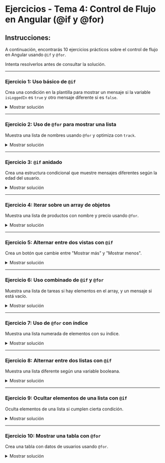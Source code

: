 # **Ejercicios - Tema 4: Control de Flujo en Angular (@if y @for)**

## **Instrucciones:**

A continuación, encontrarás 10 ejercicios prácticos sobre el control de flujo en Angular usando `@if` y `@for`.

Intenta resolverlos antes de consultar la solución.

---

### **Ejercicio 1: Uso básico de `@if`**

Crea una condición en la plantilla para mostrar un mensaje si la variable `isLoggedIn` es `true` y otro mensaje diferente si es `false`.

<details><summary>Mostrar solución</summary>

```html
@if (isLoggedIn) {
<p>Bienvenido, usuario.</p>
} @else {
<p>Por favor, inicia sesión.</p>
}
```

```ts
export class SomeComponent {
  isLoggedIn: boolean = false;
}
```

</details>

---

### **Ejercicio 2: Uso de `@for` para mostrar una lista**

Muestra una lista de nombres usando `@for` y optimiza con `track`.

<details><summary>Mostrar solución</summary>

```html
<ul>
  @for (name of names; track name) {
  <li>{{ name }}</li>
  }
</ul>
```

```ts
export class SomeComponent {
  names: string[] = ["Ana", "Luis", "Carlos"];
}
```

</details>

---

### **Ejercicio 3: `@if` anidado**

Crea una estructura condicional que muestre mensajes diferentes según la edad del usuario.

<details><summary>Mostrar solución</summary>

```html
@if (age < 18) {
<p>Eres menor de edad.</p>
} @else if (age < 65) {
<p>Eres un adulto.</p>
} @else {
<p>Eres un adulto mayor.</p>
}
```

```ts
export class SomeComponent {
  age: number = 30;
}
```

</details>

---

### **Ejercicio 4: Iterar sobre un array de objetos**

Muestra una lista de productos con nombre y precio usando `@for`.

<details><summary>Mostrar solución</summary>

```html
<ul>
  @for (product of products; track product.id) {
  <li>{{ product.name }} - ${{ product.price }}</li>
  }
</ul>
```

```ts
export class SomeComponent {
  products = [
    { id: 1, name: "Ordenador", price: 1000 },
    { id: 2, name: "Ratón", price: 20 },
  ];
}
```

</details>

---

### **Ejercicio 5: Alternar entre dos vistas con `@if`**

Crea un botón que cambie entre "Mostrar más" y "Mostrar menos".

<details><summary>Mostrar solución</summary>

```html
<button (click)="showMore = !showMore">
  @if (showMore) { Mostrar menos } @else { Mostrar más }
</button>
```

```ts
export class SomeComponent {
  showMore: boolean = false;
}
```

</details>

---

### **Ejercicio 6: Uso combinado de `@if` y `@for`**

Muestra una lista de tareas si hay elementos en el array, y un mensaje si está vacío.

<details><summary>Mostrar solución</summary>

```html
@if (tasks.length) {
<ul>
  @for (task of tasks; track task) {
  <li>{{ task }}</li>
  }
</ul>
} @else {
<p>No hay tareas pendientes.</p>
}
```

```ts
export class SomeComponent {
  tasks: string[] = [];
}
```

</details>

---

### **Ejercicio 7: Uso de `@for` con índice**

Muestra una lista numerada de elementos con su índice.

<details><summary>Mostrar solución</summary>

```html
<ul>
  @for ((item, index) of items; track item) {
  <li>{{ index + 1 }}. {{ item }}</li>
  }
</ul>
```

```ts
export class SomeComponent {
  items: string[] = ["Elemento 1", "Elemento 2"];
}
```

</details>

---

### **Ejercicio 8: Alternar entre dos listas con `@if`**

Muestra una lista diferente según una variable booleana.

<details><summary>Mostrar solución</summary>

```html
@if (showFruits) {
<ul>
  @for (fruit of fruits; track fruit) {
  <li>{{ fruit }}</li>
  }
</ul>
} @else {
<ul>
  @for (vegetable of vegetables; track vegetable) {
  <li>{{ vegetable }}</li>
  }
</ul>
}
```

```ts
export class SomeComponent {
  showFruits: boolean = true;
  fruits: string[] = ["Manzana", "Banana"];
  vegetables: string[] = ["Zanahoria", "Brócoli"];
}
```

</details>

---

### **Ejercicio 9: Ocultar elementos de una lista con `@if`**

Oculta elementos de una lista si cumplen cierta condición.

<details><summary>Mostrar solución</summary>

```html
<ul>
  @for (user of users; track user.id) { @if (!user.isBanned) {
  <li>{{ user.name }}</li>
  } }
</ul>
```

```ts
export class SomeComponent {
  users = [
    { id: 1, name: "Carlos", isBanned: false },
    { id: 2, name: "Ana", isBanned: true },
  ];
}
```

</details>

---

### **Ejercicio 10: Mostrar una tabla con `@for`**

Crea una tabla con datos de usuarios usando `@for`.

<details><summary>Mostrar solución</summary>

```html
<table>
  <tr>
    <th>Nombre</th>
    <th>Edad</th>
  </tr>
  @for (user of users; track user.id) {
  <tr>
    <td>{{ user.name }}</td>
    <td>{{ user.age }}</td>
  </tr>
  }
</table>
```

```ts
export class SomeComponent {
  users = [
    { id: 1, name: "Laura", age: 25 },
    { id: 2, name: "Pedro", age: 30 },
  ];
}
```

</details>
